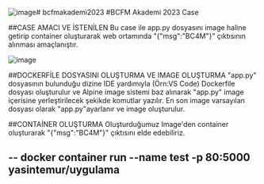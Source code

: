 ![image](https://github.com/yasintemur/bcfmakademi2023/assets/33574304/f7b9dd00-3591-4941-9363-cf3a56616143)# bcfmakademi2023
#BCFM Akademi 2023 Case

##CASE AMACI VE İSTENİLEN
Bu case ile app.py dosyasını image haline getirip container oluşturarak web ortamında "{"msg":"BC4M"}" çıktısının alınması amaçlanıştır.

![image](https://github.com/yasintemur/bcfmakademi2023/assets/33574304/00bb5e40-ad90-4bb3-9bbf-a8576e851e40)

##DOCKERFİLE DOSYASINI OLUŞTURMA VE IMAGE OLUŞTURMA
"app.py" dosyasının bulunduğu dizine IDE yardımıyla (Örn:VS Code) Dockerfile dosyası oluşturulur ve Alpine image sistemi baz alınarak "app.py" image içerisine yerleştirilecek şekikde komutlar yazılır. En son image varsayılan dosyası olarak "app.py"ayarlanır ve image oluşturulur.

##CONTAİNER OLUŞTURMA
Oluşturduğumuz Image'den container oluşturarak "{"msg":"BC4M"}" çıktısını elde edebiliriz.

--
docker container run --name test -p 80:5000 yasintemur/uygulama
--
